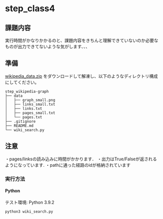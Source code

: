# step_class4

## 課題内容

実行時間がかなりかかるのと、課題内容をきちんと理解できていないのか必要なものが出力できてないような気がします、、、


## 準備

[wikipedia_data.zip](https://drive.google.com/file/d/1zqtjSb-ZoR4rzVUWZrjNSES5GKJhYmmH/view?usp=sharing) をダウンロードして解凍し、以下のようなディレクトリ構成にしてください。

```
step_wikipedia-graph
├── data
│   ├── graph_small.png
│   ├── links_small.txt
│   ├── links.txt
│   ├── pages_small.txt
│   └── pages.txt
├── .gitignore
├── README.md
└── wiki_search.py
```

## 注意
・pages/linksの読み込みに時間がかかります．
・出力はTrue/Falseが返されるようになっています.
・pathに通った経路のidが格納されています

### 実行方法

#### Python

テスト環境: Python 3.9.2

```shell
python3 wiki_search.py
```

